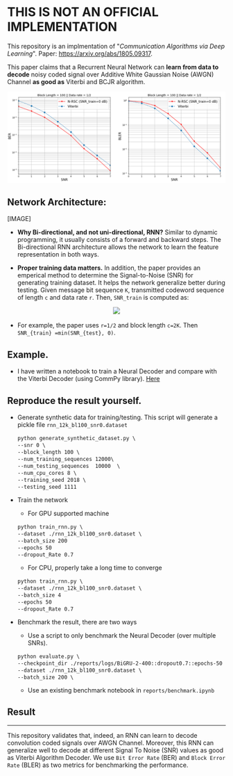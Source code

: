 # THIS IS NOT AN OFFICIAL IMPLEMENTATION

This repository is an implmentation of "*Communication Algorithms via Deep Learning*". Paper: https://arxiv.org/abs/1805.09317.

This paper claims that a Recurrent Neural Network can **learn from data to decode** noisy coded signal over Additive White Gaussian Noise (AWGN) Channel **as good as** Viterbi and BCJR algorithm. 

<p align="center">
  <img src=reports/result_conv_code.png />
</p>

## Network Architecture:

[IMAGE]

* **Why Bi-directional, and not uni-directional, RNN?** Similar to dynamic programming, it usually consists of a forward and backward steps. The Bi-directional RNN architecture allows the network to learn the feature representation in both ways.

* **Proper training data matters.** In addition, the paper provides an emperical method to determine the Signal-to-Noise (SNR) for generating training dataset. It helps the network generalize better during testing. Given message bit sequence `K`, transmitted codeword sequence of length `c` and data rate `r`. Then, `SNR_train` is computed as:

<p align="center">
<img src=https://latex.codecogs.com/gif.latex?%24%24SNR_%7Btrain%7D%3Dmin%5C%7BSNR_%7Btest%7D%2C%2010log_%7B10%7D%282%5E%7B2r%7D%20-%201%29%5C%7D%5Cspace%5Cspace%20%5Ctext%7B%28Appendix%20D%29%7D%24%24 /></p>
  
* For example, the paper uses `r=1/2` and block length `c=2K`. Then `SNR_{train} =min(SNR_{test}, 0)`.

## Example.

* I have written a notebook to train a Neural Decoder and compare with the Viterbi Decoder (using CommPy library). [Here](https://colab.research.google.com/drive/1kHtV3seHqyQfnssdEtbpRSUwIKhIDL93)

## Reproduce the result yourself.

* Generate synthetic data for training/testing. This script will generate a pickle file `rnn_12k_bl100_snr0.dataset`

    ```shell
    python generate_synthetic_dataset.py \
    --snr 0 \
    --block_length 100 \
    --num_training_sequences 12000\
    --num_testing_sequences  10000  \
    --num_cpu_cores 8 \
    --training_seed 2018 \
    --testing_seed 1111
    ```

* Train the network
  * For GPU supported machine
  ```
  python train_rnn.py \
  --dataset ./rnn_12k_bl100_snr0.dataset \
  --batch_size 200
  --epochs 50
  --dropout_Rate 0.7
  ```
  * For CPU, properly take a long time to converge
  ```
  python train_rnn.py \
  --dataset ./rnn_12k_bl100_snr0.dataset \
  --batch_size 4
  --epochs 50
  --dropout_Rate 0.7
  ```

* Benchmark the result, there are two ways
  * Use a script to only benchmark the Neural Decoder (over multiple SNRs).
  ```
  python evaluate.py \
  --checkpoint_dir ./reports/logs/BiGRU-2-400::dropout0.7::epochs-50
  --dataset ./rnn_12k_bl100_snr0.dataset \
  --batch_size 200 \
  ```
   * Use an existing benchmark notebook in `reports/benchmark.ipynb` 

## Result
---
This repository validates that, indeed, an RNN can learn to decode convolution coded signals over AWGN Channel. Moreover, this RNN can generalize well to decode at different Signal To Noise (SNR) values as good as Viterbi Algorithm Decoder. We use `Bit Error Rate` (BER) and `Block Error Rate` (BLER) as two metrics for benchmarking the performance.

